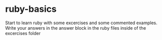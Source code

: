 # ruby-basics

Start to learn ruby with some excercises and some commented examples. 
Write your answers in the answer block in the ruby files inside of the excercises folder

